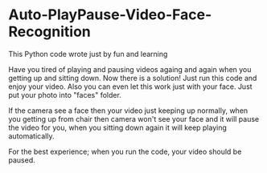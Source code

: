 # Auto-PlayPause-Video-Face-Recognition

This Python code wrote just by fun and learning

Have you tired of playing and pausing videos againg and again when you getting up and sitting down.
Now there is a solution! Just run this code and enjoy your video. Also you can even let this work just with your face. Just put your photo into "faces" folder.

If the camera see a face then your video just keeping up normally, when you getting up from chair then camera won't see your face and it will pause the video for you, when you sitting down again it will keep playing automatically.

For the best experience; when you run the code, your video should be paused.
